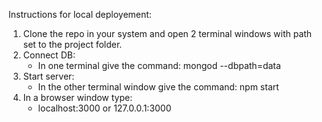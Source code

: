 Instructions for local deployement:
1. Clone the repo in your system and open 2 terminal windows with path set to the project folder.
2. Connect DB:
   - In one terminal give the command: mongod --dbpath=data
3. Start server:
   - In the other terminal window give the command: npm start
4. In a browser window type:
   - localhost:3000 or 127.0.0.1:3000

